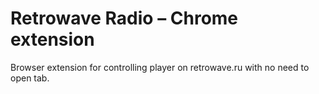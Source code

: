 # Retrowave Radio – Chrome extension

Browser extension for controlling player on retrowave.ru with no need to open tab.
